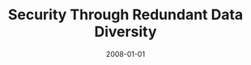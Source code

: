 ---
title: "Security Through Redundant Data Diversity"
date: 2008-01-01
venue: "The 38th Annual IEEE/IFIP International Conference on Dependable Systems and Networks, DSN 2008, June 24-27, 2008, Anchorage, Alaska, USA, Proceedings"
paperurl: https://doi.org/10.1109/DSN.2008.4630087
authors: "Anh NguyenTuong, David Evans, John C Knight, Benjamin Cox and Jack W Davidson"
---